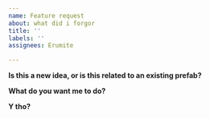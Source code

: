 ```yaml
---
name: Feature request
about: what did i forgor
title: ''
labels: ''
assignees: Erumite

---
```


**Is this a new idea, or is this related to an existing prefab?**

**What do you want me to do?**

**Y tho?**
